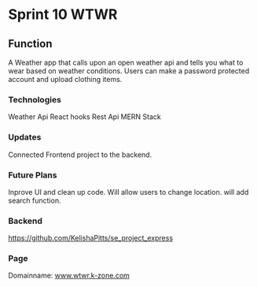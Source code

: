 # Sprint 10  WTWR


## Function

A Weather app that calls upon an open weather api and tells you what to wear based on weather conditions.
Users can make a password protected account and upload clothing items. 

### Technologies
Weather Api
React hooks
Rest Api
MERN Stack


### Updates
Connected Frontend project to the backend.


### Future Plans
Inprove UI and clean up code.
Will allow users to change location. 
will add search function.

### Backend
https://github.com/KelishaPitts/se_project_express

### Page
Domainname: www.wtwr.k-zone.com
